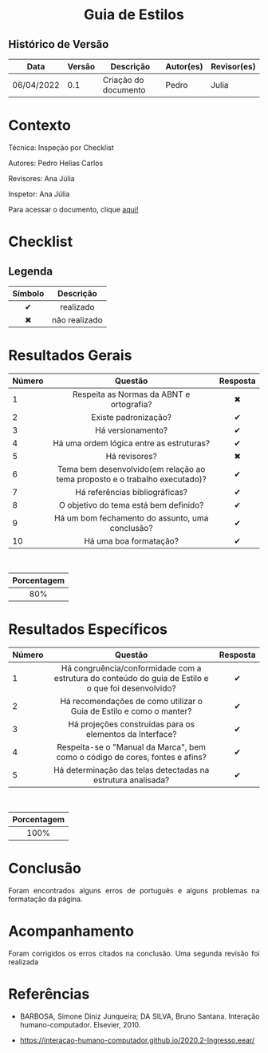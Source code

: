 # <center>Guia de Estilos

## Histórico de Versão

| Data       | Versão | Descrição            | Autor(es) | Revisor(es) |
| ---------- | ------ | -------------------- | --------- | ----------- |
| 06/04/2022 | 0.1    | Criação do documento | Pedro     | Julia       |

<div align="justify">

# Contexto

Técnica: Inspeção por Checklist

Autores: Pedro Helias Carlos

Revisores: Ana Júlia

Inspetor: Ana Júlia

Para acessar o documento, clique <a href="documentos/paginas/projeto/guiaDeEstilo/guiaDeEstilo.md">aqui!</a>

# Checklist

## Legenda

<div align="center">

| Símbolo   | Descrição              |
| --------- | ---------------------- |
| <center>✔ | <center>realizado      |
| <center>✖ | <center> não realizado |

</div>

# Resultados Gerais

<div align = "center">

| Número | Questão                                                                            | Resposta  |
| ------ | ---------------------------------------------------------------------------------- | --------- |
| 1      | <center>Respeita as Normas da ABNT e ortografia?                                   | <center>✖ |
| 2      | <center>Existe padronização?                                                       | <center>✔ |
| 3      | <center>Há versionamento?                                                          | <center>✔ |
| 4      | <center>Há uma ordem lógica entre as estruturas?                                   | <center>✔ |
| 5      | <center>Há revisores?                                                              | <center>✖ |
| 6      | <center>Tema bem desenvolvido(em relação ao tema proposto e o trabalho executado)? | <center>✔ |
| 7      | <center>Há referências bibliográficas?                                             | <center>✔ |
| 8      | <center>O objetivo do tema está bem definido?                                      | <center>✔ |
| 9      | <center>Há um bom fechamento do assunto, uma conclusão?                            | <center>✔ |
| 10     | <center>Há uma boa formatação?                                                     | <center>✔ |

<br>

| Porcentagem |
| ----------- |
| <center>80% |

</div>

# Resultados Específicos

<div align = "center">

| Número | Questão                                                                                                      | Resposta  |
| ------ | ------------------------------------------------------------------------------------------------------------ | --------- |
| 1      | <center> Há congruência/conformidade com a estrutura do conteúdo do guia de Estilo e o que foi desenvolvido? | <center>✔ |
| 2      | <center>Há recomendações de como utilizar o Guia de Estilo e como o manter?                                  | <center>✔ |
| 3      | <center>Há projeções construídas para os elementos da Interface?                                             | <center>✔ |
| 4      | <center>Respeita-se o "Manual da Marca", bem como o código de cores, fontes e afins?                         | <center>✔ |
| 5      | <center>Há determinação das telas detectadas na estrutura analisada?                                         | <center>✔ |

<br>

| Porcentagem  |
| ------------ |
| <center>100% |

</div>

# Conclusão

Foram encontrados alguns erros de português e alguns problemas na formatação da página.

# Acompanhamento

Foram corrigidos os erros citados na conclusão. Uma segunda revisão foi realizada

# Referências

- BARBOSA, Simone Diniz Junqueira; DA SILVA, Bruno Santana. Interação humano-computador. Elsevier, 2010.

- https://interacao-humano-computador.github.io/2020.2-Ingresso.eear/
